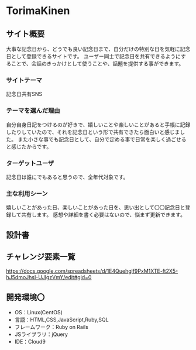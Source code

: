# TorimaKinen

## サイト概要
大事な記念日から、どうでも良い記念日まで、自分だけの特別な日を気軽に記念日として登録できるサイトです。
ユーザー同士で記念日を共有できるようにすることで、会話のきっかけとして使うことや、話題を提供する事ができます。

### サイトテーマ
記念日共有SNS

### テーマを選んだ理由
自分自身日記をつけるのが好きで、嬉しいことや楽しいことがあると手帳に記録したりしていたので、それを記念日という形で共有できたら面白いと感じました。
また小さな事でも記念日として、自分で定める事で日常を楽しく過ごせると感じたからです。

### ターゲットユーザ
記念日は誰にでもあると思うので、全年代対象です。

### 主な利用シーン
嬉しいことがあった日、楽しいことがあった日を、思い出として〇〇記念日と登録して共有します。
感想や詳細を書く必要はないので、悩まず更新できます。

## 設計書


## チャレンジ要素一覧
<https://docs.google.com/spreadsheets/d/1E4Quehglf9PxM1XTE-ft2X5-hJ5dmoJhsI-UJlgzVmY/edit#gid=0>

## 開発環境〇
- OS：Linux(CentOS)
- 言語：HTML,CSS,JavaScript,Ruby,SQL
- フレームワーク：Ruby on Rails
- JSライブラリ：jQuery
- IDE：Cloud9

<!--## 使用素材-->
<!--- 外部サービスの画像素材・音声素材を使用した場合は、必ずサービス名とURLを明記してください。-->
<!--- 使用しない場合は、使用素材の項目をREADMEから削除してください。-->